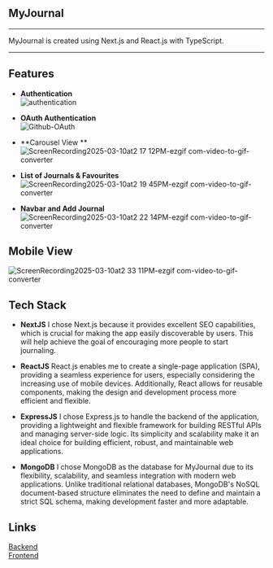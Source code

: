 ## MyJournal
<hr>

MyJournal is created using Next.js and React.js with TypeScript.

<hr>

## Features
- **Authentication**  
  ![authentication](https://github.com/user-attachments/assets/9c825f06-cf3b-4b57-a7b0-950aaca07037)

- **OAuth Authentication**  
  ![Github-OAuth](https://github.com/user-attachments/assets/f40f1757-4cf5-4065-a567-925943a8bb18)

- **Carousel View **
  ![ScreenRecording2025-03-10at2 17 12PM-ezgif com-video-to-gif-converter](https://github.com/user-attachments/assets/d8170eac-53e4-4941-aa31-18aec8f39f3b)

- **List of Journals & Favourites**
  ![ScreenRecording2025-03-10at2 19 45PM-ezgif com-video-to-gif-converter](https://github.com/user-attachments/assets/7bf1aa1c-64a1-456b-bbf7-119d6ab97df0)

- **Navbar and Add Journal**
  ![ScreenRecording2025-03-10at2 22 14PM-ezgif com-video-to-gif-converter](https://github.com/user-attachments/assets/5f1a065c-2cbb-4e2d-9e78-4b8b38205014)

## Mobile View
![ScreenRecording2025-03-10at2 33 11PM-ezgif com-video-to-gif-converter](https://github.com/user-attachments/assets/46ac7cec-9ad0-45eb-a5cb-c88397f731fa)


## Tech Stack
- **NextJS**
  I chose Next.js because it provides excellent SEO capabilities, which is crucial for making the app easily discoverable by users. This will help achieve the goal of encouraging more people to start journaling.

- **ReactJS**
  React.js enables me to create a single-page application (SPA), providing a seamless experience for users, especially considering the increasing use of mobile devices. Additionally, React allows for reusable components, making the design and development process more efficient and flexible.

- **ExpressJS**
  I chose Express.js to handle the backend of the application, providing a lightweight and flexible framework for building RESTful APIs and managing server-side logic. Its simplicity and scalability make it an ideal choice for building efficient, robust, and maintainable web applications.

- **MongoDB**
  I chose MongoDB as the database for MyJournal due to its flexibility, scalability, and seamless integration with modern web applications. Unlike traditional relational databases, MongoDB's NoSQL document-based structure eliminates the need to define and maintain a strict SQL schema, making development faster and more adaptable.

## Links
<a href="https://github.com/Moonlight-12/MyJournals/tree/main/server">Backend</a> <br>
<a href="https://github.com/Moonlight-12/MyJournals/tree/main/client">Frontend</a>
